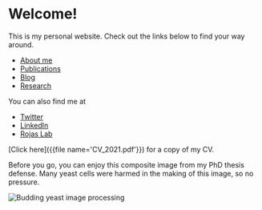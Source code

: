 # Welcome!

This is my personal website. Check out the links below to find your way around.

- [About me](./about-me.html)
- [Publications](./publications.html)
- [Blog](./blog.html)
- [Research](./research.html)

You can also find me at

- [Twitter](https://twitter.com/FelixBarber9)
- [LinkedIn](https://www.linkedin.com/in/felix-barber)
- [Rojas Lab](https://www.rojaslab.com)

[Click here]({{file name='CV_2021.pdf'}}) for a copy of my CV.

Before you go, you can enjoy this composite image from my PhD thesis defense. Many yeast cells were harmed in the making of this image, so no pressure.


![Budding yeast image processing](/slide1.png)
